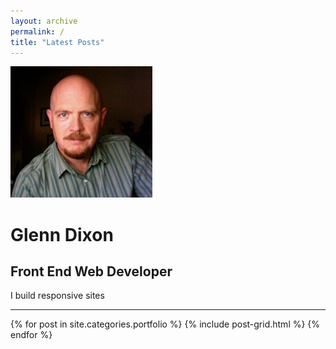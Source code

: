 ```yaml
---
layout: archive
permalink: /
title: "Latest Posts"
---
```


<img src="images/bio-photo.jpg">

<div class="home-right">
<h1>Glenn Dixon</h1>
<h2>Front End Web Developer</h2>
<p>I build responsive sites</p>
</div>

<hr>

<div class="tiles">
{% for post in site.categories.portfolio %}
	{% include post-grid.html %}
{% endfor %}
</div><!-- /.tiles -->